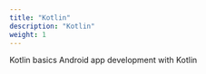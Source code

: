```yaml
---
title: "Kotlin"
description: "Kotlin"
weight: 1
---
```


Kotlin basics
Android app development with Kotlin